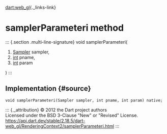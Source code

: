 [dart:web\_gl](../../dart-web_gl/dart-web_gl-library){._links-link}

samplerParameteri method
========================

::: {.section .multi-line-signature}
void samplerParameteri(

1.  [Sampler](../sampler-class) sampler,
2.  [int](../../dart-core/int-class) pname,
3.  [int](../../dart-core/int-class) param

)
:::

Implementation {#source}
--------------

``` {.language-dart data-language="dart"}
void samplerParameteri(Sampler sampler, int pname, int param) native;
```

::: {._attribution}
© 2012 the Dart project authors\
Licensed under the BSD 3-Clause \"New\" or \"Revised\" License.\
<https://api.dart.dev/stable/2.18.5/dart-web_gl/RenderingContext2/samplerParameteri.html>
:::
